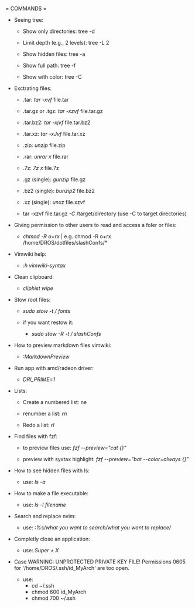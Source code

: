 = COMMANDS =

- Seeing tree:
    - Show only directories: tree -d

    - Limit depth (e.g., 2 levels): tree -L 2

    - Show hidden files: tree -a

    - Show full path: tree -f

    - Show with color: tree -C

 
- Exctrating files:
    - .tar: *tar -xvf* file.tar

    - .tar.gz or .tgz: *tar -xzvf* file.tar.gz

    - .tar.bz2: *tar -xjvf* file.tar.bz2

    - .tar.xz: *tar -xJvf* file.tar.xz

    - .zip: *unzip* file.zip

    - .rar: *unrar x* file.rar

    - .7z: *7z x* file.7z
    
    - .gz (single): *gunzip* file.gz
    
    - .bz2 (single): *bunzip2* file.bz2

    - .xz (single): *unxz* file.xzvf

    - tar -xzvf file.tar.gz *-C* /target/directory (use -C to target directories)

 
- Giving permission to other users to read and access a foler or files:
    - *chmod -R o+rx* | e.g. chmod -R o+rx /home/DROS/dotfiles/slashConfs/*

- Vimwiki help:
    - *:h vimwiki-syntax*

- Clean clipboard: 
    - *cliphist wipe*

- Stow root files:
    - *sudo stow -t / fonts*

    - if you want restow it:
        - *sudo stow -R -t / slashConfs*

- How to preview markdown files vimwiki:
    - *:MarkdownPreview*

- Run app with amd/radeon driver:
    - *DRI_PRIME=1* 
      
- Lists:
    - Create a numbered list: <leader>ne 
      
    - renumber a list: *<leader>rn*

    - Redo a list: *<leader>rl*

- Find files with fzf:
    - to preview files use: *fzf --preview="cat {}"*

    - preview with syxtax highlight: *fzf --preview="bat --color=always {}"*

- How to see hidden files with ls:
    - use: *ls -a*

- How to make a file executable:
    - use: *ls -l filename*

- Search and replace nvim:
    - use: *:%s/what you want to search/what you want to replace/*

- Completly close an application:
    - use: *Super + X*

- Case WARNING: UNPROTECTED PRIVATE KEY FILE! Permissions 0605 for '/home/DROS/.ssh/id_MyArch' are too open.
    - use:
        - cd ~/.ssh
        - chmod 600 id_MyArch
        - chmod 700 ~/.ssh
